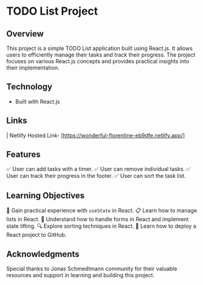 # TODO List Project

## Overview
This project is a simple TODO List application built using React.js. It allows users to efficiently manage their tasks and track their progress. The project focuses on various React.js concepts and provides practical insights into their implementation.

## Technology
- Built with React.js

## Links
| Netlify Hosted Link- [https://wonderful-florentine-eb9dfe.netlify.app/]

## Features
✅ User can add tasks with a timer.
✅ User can remove individual tasks.
✅ User can track their progress in the footer.
✅ User can sort the task list.

## Learning Objectives
🎯 Gain practical experience with `useState` in React.
📋 Learn how to manage lists in React.
📝 Understand how to handle forms in React and implement state lifting.
🔍 Explore sorting techniques in React.
🚀 Learn how to deploy a React project to GitHub.

## Acknowledgments
Special thanks to Jonas Schmedtmann community for their valuable resources and support in learning and building this project.


